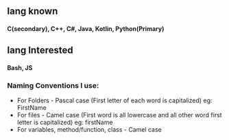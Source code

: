 ## lang known
#### C(secondary), C++, C#, Java, Kotlin, Python(Primary)

## lang Interested
#### Bash, JS

### Naming Conventions I use:
- For Folders - Pascal case (First letter of each word is capitalized) eg: FirstName
- For files - Camel case (First word is all lowercase and all other word first letter is capitalized) eg: firstName
- For variables, method/function, class - Camel case
